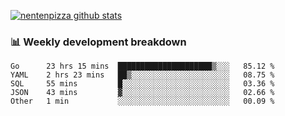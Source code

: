 [![nentenpizza github stats](https://github-readme-stats.vercel.app/api?username=nentenpizza&count_private=true)](https://github.com/anuraghazra/github-readme-stats)

### 📊 Weekly development breakdown
<!--START_SECTION:waka-->
```text
Go      23 hrs 15 mins  █████████████████████▒░░░   85.12 % 
YAML    2 hrs 23 mins   ██▒░░░░░░░░░░░░░░░░░░░░░░   08.75 % 
SQL     55 mins         █░░░░░░░░░░░░░░░░░░░░░░░░   03.36 % 
JSON    43 mins         ▓░░░░░░░░░░░░░░░░░░░░░░░░   02.66 % 
Other   1 min           ░░░░░░░░░░░░░░░░░░░░░░░░░   00.09 % 
```
<!--END_SECTION:waka-->

